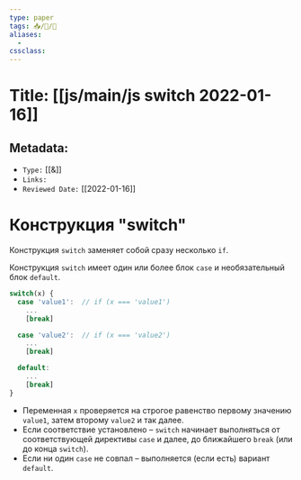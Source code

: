 ```yaml
---
type: paper
tags: 📥️/📜️/🔱
aliases:
  - 
cssclass: 
---
```




# Title: **[[js/main/js switch 2022-01-16]]**


## Metadata:

- `Type:` [[&]]
- `Links:`
- `Reviewed Date:` [[2022-01-16]]


# Конструкция "switch"

Конструкция `switch` заменяет собой сразу несколько `if`.


Конструкция `switch` имеет один или более блок `case` и необязательный блок `default`.
```javascript
switch(x) {
  case 'value1':  // if (x === 'value1')
    ...
    [break]

  case 'value2':  // if (x === 'value2')
    ...
    [break]

  default:
    ...
    [break]
}
```

-   Переменная `x` проверяется на строгое равенство первому значению `value1`, затем второму `value2` и так далее.
-   Если соответствие установлено – `switch` начинает выполняться от соответствующей директивы `case` и далее, до ближайшего `break` (или до конца `switch`).
-   Если ни один `case` не совпал – выполняется (если есть) вариант `default`.
